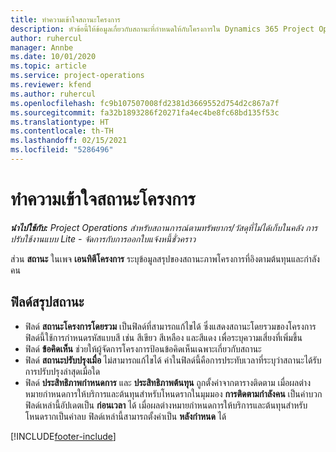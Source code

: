 ```yaml
---
title: ทำความเข้าใจสถานะโครงการ
description: หัวข้อนี้ให้ข้อมูลเกี่ยวกับสถานะที่กำหนดให้กับโครงการใน Dynamics 365 Project Operations
author: ruhercul
manager: Annbe
ms.date: 10/01/2020
ms.topic: article
ms.service: project-operations
ms.reviewer: kfend
ms.author: ruhercul
ms.openlocfilehash: fc9b107507008fd2381d3669552d754d2c867a7f
ms.sourcegitcommit: fa32b1893286f20271fa4ec4be8fc68bd135f53c
ms.translationtype: HT
ms.contentlocale: th-TH
ms.lasthandoff: 02/15/2021
ms.locfileid: "5286496"
---
```

# <a name="understand-project-status"></a>ทำความเข้าใจสถานะโครงการ

_**นำไปใช้กับ:** Project Operations สำหรับสถานการณ์ตามทรัพยากร/วัสดุที่ไม่ได้เก็บในคลัง การปรับใช้งานแบบ Lite - จัดการกับการออกใบแจ้งหนี้ชั่วคราว_


ส่วน **สถานะ** ในเพจ **เอนทิตีโครงการ** ระบุข้อมูลสรุปของสถานะภาพโครงการที่อิงตามต้นทุนและกำลังคน


## <a name="status-summary-fields"></a>ฟิลด์สรุปสถานะ

- ฟิลด์ **สถานะโครงการโดยรวม** เป็นฟิลด์ที่สามารถแก้ไขได้ ซึ่งแสดงสถานะโดยรวมของโครงการ ฟิลด์นี้ใช้การกำหนดรหัสแบบสี เช่น สีเขียว สีเหลือง และสีแดง เพื่อระบุความเสี่ยงที่เพิ่มขึ้น 
- ฟิลด์ **ข้อคิดเห็น** ช่วยให้ผู้จัดการโครงการป้อนข้อคิดเห็นเฉพาะเกี่ยวกับสถานะ 
- ฟิลด์ **สถานะปรับปรุงเมื่อ** ไม่สามารถแก้ไขได้ ค่าในฟิลด์นี้คือการประทับเวลาที่ระบุว่าสถานะได้รับการปรับปรุงล่าสุดเมื่อใด
- ฟิลด์ **ประสิทธิภาพกำหนดการ** และ **ประสิทธิภาพต้นทุน** ถูกตั้งค่าจากตารางติดตาม เมื่อผลต่างหมายกำหนดการให้บริการและต้นทุนสำหรับโหนดรากในมุมมอง **การติดตามกำลังคน** เป็นค่าบวก ฟิลด์เหล่านี้อัปเดตเป็น **ก่อนเวลา** ได้ เมื่อผลต่างหมายกำหนดการให้บริการและต้นทุนสำหรับโหนดรากเป็นค่าลบ ฟิลด์เหล่านี้สามารถตั้งค่าเป็น **หลังกำหนด** ได้


[!INCLUDE[footer-include](../includes/footer-banner.md)]